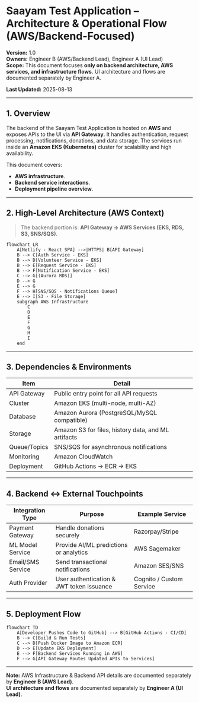 # Saayam Test Application – Architecture & Operational Flow (AWS/Backend-Focused)

**Version:** 1.0  
**Owners:** Engineer B (AWS/Backend Lead), Engineer A (UI Lead)  
**Scope:** This document focuses **only on backend architecture, AWS services, and infrastructure flows**. UI architecture and flows are documented separately by Engineer A.  

**Last Updated:** 2025-08-13  

---

## 1. Overview
The backend of the Saayam Test Application is hosted on **AWS** and exposes APIs to the UI via **API Gateway**. It handles authentication, request processing, notifications, donations, and data storage. The services run inside an **Amazon EKS (Kubernetes)** cluster for scalability and high availability.

This document covers:
- **AWS infrastructure**.
- **Backend service interactions**.
- **Deployment pipeline overview**.

---

## 2. High-Level Architecture (AWS Context)
> The backend portion is: **API Gateway → AWS Services (EKS, RDS, S3, SNS/SQS)**.

```mermaid
flowchart LR
    A[Netlify - React SPA] -->|HTTPS| B[API Gateway]
    B --> C[Auth Service - EKS]
    B --> D[Volunteer Service - EKS]
    B --> E[Request Service - EKS]
    B --> F[Notification Service - EKS]
    C --> G[(Aurora RDS)]
    D --> G
    E --> G
    F --> H[SNS/SQS - Notifications Queue]
    E --> I[S3 - File Storage]
    subgraph AWS Infrastructure
        C
        D
        E
        F
        G
        H
        I
    end
```

---

## 3. Dependencies & Environments

| Item           | Detail                                             |
|----------------|----------------------------------------------------|
| API Gateway    | Public entry point for all API requests            |
| Cluster        | Amazon EKS (multi-node, multi-AZ)                  |
| Database       | Amazon Aurora (PostgreSQL/MySQL compatible)        |
| Storage        | Amazon S3 for files, history data, and ML artifacts|
| Queue/Topics   | SNS/SQS for asynchronous notifications             |
| Monitoring     | Amazon CloudWatch                                  |
| Deployment     | GitHub Actions → ECR → EKS                         |

---

## 4. Backend ↔ External Touchpoints

| Integration Type   | Purpose                                        | Example Service          |
|--------------------|------------------------------------------------|--------------------------|
| Payment Gateway    | Handle donations securely                      | Razorpay/Stripe          |
| ML Model Service   | Provide AI/ML predictions or analytics         | AWS Sagemaker            |
| Email/SMS Service  | Send transactional notifications               | Amazon SES/SNS           |
| Auth Provider      | User authentication & JWT token issuance       | Cognito / Custom Service |

---

## 5. Deployment Flow

```mermaid
flowchart TD
    A[Developer Pushes Code to GitHub] --> B[GitHub Actions - CI/CD]
    B --> C[Build & Run Tests]
    C --> D[Push Docker Image to Amazon ECR]
    D --> E[Update EKS Deployment]
    E --> F[Backend Services Running in AWS]
    F --> G[API Gateway Routes Updated APIs to Services]
```

---

**Note:** AWS Infrastructure & Backend API details are documented separately by **Engineer B (AWS Lead)**.  
**UI architecture and flows** are documented separately by **Engineer A (UI Lead)**.
